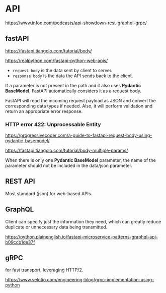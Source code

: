 # API

https://www.infoq.com/podcasts/api-showdown-rest-graphql-grpc/

## fastAPI
https://fastapi.tiangolo.com/tutorial/body/

https://realpython.com/fastapi-python-web-apis/

- `request body` is the data sent by client to server. 
- `response body` is the data the API sends back to the client.

If a parameter is not present in the path and it also uses **Pydantic BaseModel**, FastAPI automatically considers it as a request body. 

FastAPI will read the incoming request payload as JSON and convert the corresponding data types if needed. Also, it will perform validation and return an appropriate error response.

### HTTP error 422: Unprocessable Entity
https://progressivecoder.com/a-guide-to-fastapi-request-body-using-pydantic-basemodel/

https://fastapi.tiangolo.com/tutorial/body-multiple-params/

When there is only one **Pydantic BaseModel** parameter, the name of the parameter should not be included in the data/json parameter.

## REST API
Most standard (json) for web-based APIs.

## GraphQL
Client can specify just the information they need, which can greatly reduce duplicate or unnecessary data being transmitted.

https://python.plainenglish.io/fastapi-microservice-patterns-graphql-api-b09ccb1de37f
 
## gRPC
for fast transport, leveraging HTTP/2.

https://www.velotio.com/engineering-blog/grpc-implementation-using-python
